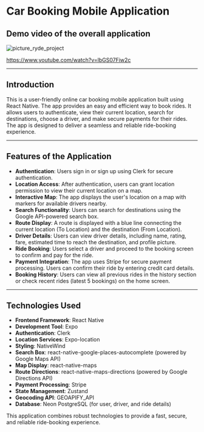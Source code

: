 # Car Booking Mobile Application

## Demo video of the overall application

![picture_ryde_project](https://github.com/user-attachments/assets/2b210c13-02a3-4bf8-82d4-210d7ea802d8)

https://www.youtube.com/watch?v=lbGS07Fiw2c

---

## Introduction  
This is a user-friendly online car booking mobile application built using React Native. The app provides an easy and efficient way to book rides. It allows users to authenticate, view their current location, search for destinations, choose a driver, and make secure payments for their rides. The app is designed to deliver a seamless and reliable ride-booking experience.

---

## Features of the Application  
- **Authentication**: Users sign in or sign up using Clerk for secure authentication.  
- **Location Access**: After authentication, users can grant location permission to view their current location on a map.  
- **Interactive Map**: The app displays the user's location on a map with markers for available drivers nearby.  
- **Search Functionality**: Users can search for destinations using the Google API-powered search box.  
- **Route Display**: A route is displayed with a blue line connecting the current location (To Location) and the destination (From Location).  
- **Driver Details**: Users can view driver details, including name, rating, fare, estimated time to reach the destination, and profile picture.  
- **Ride Booking**: Users select a driver and proceed to the booking screen to confirm and pay for the ride.  
- **Payment Integration**: The app uses Stripe for secure payment processing. Users can confirm their ride by entering credit card details.  
- **Booking History**: Users can view all previous rides in the history section or check recent rides (latest 5 bookings) on the home screen.  

---

## Technologies Used  
- **Frontend Framework**: React Native  
- **Development Tool**: Expo  
- **Authentication**: Clerk  
- **Location Services**: Expo-location  
- **Styling**: NativeWind  
- **Search Box**: react-native-google-places-autocomplete (powered by Google Maps API)  
- **Map Display**: react-native-maps  
- **Route Directions**: react-native-maps-directions (powered by Google Directions API)  
- **Payment Processing**: Stripe  
- **State Management**: Zustand  
- **Geocoding API**: GEOAPIFY_API  
- **Database**: Neon PostgreSQL (for user, driver, and ride details)  

This application combines robust technologies to provide a fast, secure, and reliable ride-booking experience.
